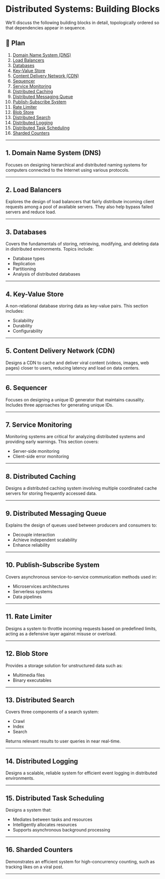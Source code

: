 # Distributed Systems: Building Blocks

We’ll discuss the following building blocks in detail, topologically ordered so that dependencies appear in sequence.


## 📘 Plan

1. [Domain Name System (DNS)](#1-domain-name-system-dns)
2. [Load Balancers](#2-load-balancers)
3. [Databases](#3-databases)
4. [Key-Value Store](#4-key-value-store)
5. [Content Delivery Network (CDN)](#5-content-delivery-network-cdn)
6. [Sequencer](#6-sequencer)
7. [Service Monitoring](#7-service-monitoring)
8. [Distributed Caching](#8-distributed-caching)
9. [Distributed Messaging Queue](#9-distributed-messaging-queue)
10. [Publish-Subscribe System](#10-publish-subscribe-system)
11. [Rate Limiter](#11-rate-limiter)
12. [Blob Store](#12-blob-store)
13. [Distributed Search](#13-distributed-search)
14. [Distributed Logging](#14-distributed-logging)
15. [Distributed Task Scheduling](#15-distributed-task-scheduling)
16. [Sharded Counters](#16-sharded-counters)

---

## 1. Domain Name System (DNS)

Focuses on designing hierarchical and distributed naming systems for computers connected to the Internet using various protocols.

---

## 2. Load Balancers

Explores the design of load balancers that fairly distribute incoming client requests among a pool of available servers. They also help bypass failed servers and reduce load.

---

## 3. Databases

Covers the fundamentals of storing, retrieving, modifying, and deleting data in distributed environments. Topics include:
- Database types
- Replication
- Partitioning
- Analysis of distributed databases

---

## 4. Key-Value Store

A non-relational database storing data as key-value pairs. This section includes:
- Scalability
- Durability
- Configurability

---

## 5. Content Delivery Network (CDN)

Designs a CDN to cache and deliver viral content (videos, images, web pages) closer to users, reducing latency and load on data centers.

---

## 6. Sequencer

Focuses on designing a unique ID generator that maintains causality. Includes three approaches for generating unique IDs.

---

## 7. Service Monitoring

Monitoring systems are critical for analyzing distributed systems and providing early warnings. This section covers:
- Server-side monitoring
- Client-side error monitoring

---

## 8. Distributed Caching

Designs a distributed caching system involving multiple coordinated cache servers for storing frequently accessed data.

---

## 9. Distributed Messaging Queue

Explains the design of queues used between producers and consumers to:
- Decouple interaction
- Achieve independent scalability
- Enhance reliability

---

## 10. Publish-Subscribe System

Covers asynchronous service-to-service communication methods used in:
- Microservices architectures
- Serverless systems
- Data pipelines

---

## 11. Rate Limiter

Designs a system to throttle incoming requests based on predefined limits, acting as a defensive layer against misuse or overload.

---

## 12. Blob Store

Provides a storage solution for unstructured data such as:
- Multimedia files
- Binary executables

---

## 13. Distributed Search

Covers three components of a search system:
- Crawl
- Index
- Search

Returns relevant results to user queries in near real-time.

---

## 14. Distributed Logging

Designs a scalable, reliable system for efficient event logging in distributed environments.

---

## 15. Distributed Task Scheduling

Designs a system that:
- Mediates between tasks and resources
- Intelligently allocates resources
- Supports asynchronous background processing

---

## 16. Sharded Counters

Demonstrates an efficient system for high-concurrency counting, such as tracking likes on a viral post.

---
